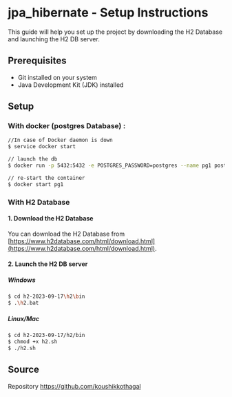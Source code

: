 # jpa_hibernate - Setup Instructions

This guide will help you set up the project by downloading the H2 Database and launching the H2 DB server.

## Prerequisites

- Git installed on your system
- Java Development Kit (JDK) installed

## Setup

### With docker (postgres Database) :
```bash
//In case of Docker daemon is down
$ service docker start

// launch the db
$ docker run -p 5432:5432 -e POSTGRES_PASSWORD=postgres --name pg1 postgres

// re-start the container 
$ docker start pg1
```

### With H2 Database

#### 1. Download the H2 Database

You can download the H2 Database from [https://www.h2database.com/html/download.html](https://www.h2database.com/html/download.html).

#### 2. Launch the H2 DB server

##### Windows

```bash
$ cd h2-2023-09-17\h2\bin
$ .\h2.bat

```

##### Linux/Mac
```bash
$ cd h2-2023-09-17/h2/bin
$ chmod +x h2.sh
$ ./h2.sh
```

## Source
Repository https://github.com/koushikkothagal
